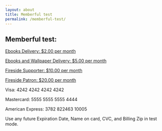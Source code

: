```yaml
---
layout: about
title: Memberful test
permalink: /memberful-test/
---
```


## Memberful test:

<a href="https://firesidefiction.memberful.com/checkout?plan=25779">Ebooks Delivery: $2.00 per month</a>

<a href="https://firesidefiction.memberful.com/checkout?plan=25782">Ebooks and Wallpaper Delivery: $5.00 per month</a>

<a href="https://firesidefiction.memberful.com/checkout?plan=25781">Fireside Supporter: $10.00 per month</a>

<a href="https://firesidefiction.memberful.com/checkout?plan=25780">Fireside Patron: $20.00 per month</a>

Visa: 4242 4242 4242 4242

Mastercard: 5555 5555 5555 4444

American Express: 3782 822463 10005

Use any future Expiration Date, Name on card, CVC, and Billing Zip in test mode.

